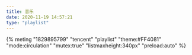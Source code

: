 ```yaml
---
title: 音乐
date: 2020-11-19 14:57:21
type: "playlist"
---
```


{% meting "1829895799" "tencent" "playlist" "theme:#FF4081" "mode:circulation" "mutex:true" "listmaxheight:340px" "preload:auto" %}